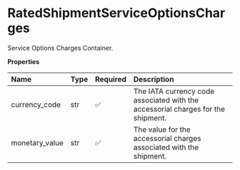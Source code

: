 # RatedShipmentServiceOptionsCharges

Service Options Charges Container.

**Properties**

| Name           | Type | Required | Description                                                                      |
| :------------- | :--- | :------- | :------------------------------------------------------------------------------- |
| currency_code  | str  | ✅       | The IATA currency code associated with the accessorial charges for the shipment. |
| monetary_value | str  | ✅       | The value for the accessorial charges associated with the shipment.              |

<!-- This file was generated by liblab | https://liblab.com/ -->
